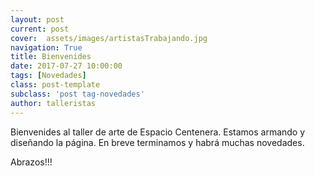```yaml
---
layout: post
current: post
cover:  assets/images/artistasTrabajando.jpg
navigation: True
title: Bienvenides
date: 2017-07-27 10:00:00
tags: [Novedades]
class: post-template
subclass: 'post tag-novedades'
author: talleristas
---
```


Bienvenides al taller de arte de Espacio Centenera.
Estamos armando y diseñando la página. En breve terminamos y habrá muchas novedades.

Abrazos!!!
